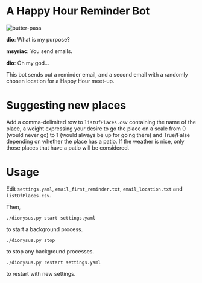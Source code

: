 # A Happy Hour Reminder Bot

![butter-pass](https://coubsecure-s.akamaihd.net/get/b56/p/coub/simple/cw_timeline_pic/13c249557a5/32028402520b27a9e0bff/med_1433953458_image.jpg)

**dio**: What is my purpose?

**msyriac**: You send emails.

**dio**: Oh my god...

This bot sends out a reminder email, and a second email with a randomly chosen location for a Happy Hour meet-up.

# Suggesting new places

Add a comma-delimited row to `listOfPlaces.csv` containing the name of the
place, a weight expressing your desire to go the place on a scale from 0
(would never go) to 1 (would always be up for going there) and True/False
depending on whether the place has a patio. If the weather is nice, only
those places that have a patio will be considered.

# Usage

Edit `settings.yaml`, `email_first_reminder.txt`, `email_location.txt` and `listOfPlaces.csv`.

Then,


```
./dionysus.py start settings.yaml
```

to start a background process.

```
./dionysus.py stop
```

to stop any background processes.

```
./dionysus.py restart settings.yaml
```

to restart with new settings.
